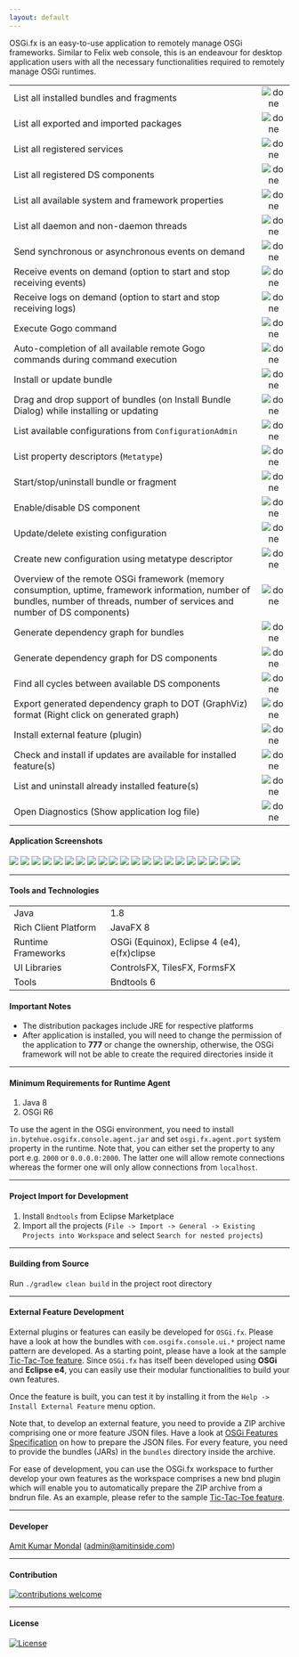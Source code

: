 ```yaml
---
layout: default
---
```


OSGi.fx is an easy-to-use application to remotely manage OSGi frameworks. Similar to Felix web console, this is an endeavour for desktop application users with all the necessary functionalities required to remotely manage OSGi runtimes.

|                                                                                                                                                                           |     |
|---------------------------------------------------------------------------------------------------------------------------------------------------------------------------------  |:-:  |
| List all installed bundles and fragments                                                                                                                                          |  ![done](https://user-images.githubusercontent.com/13380182/138339309-19f097f7-0f8d-4df9-8c58-c98f0a9acc60.png)   |
| List all exported and imported packages                                                                                                                                         |  ![done](https://user-images.githubusercontent.com/13380182/138339309-19f097f7-0f8d-4df9-8c58-c98f0a9acc60.png)   |
| List all registered services                                                                                                                                                      |  ![done](https://user-images.githubusercontent.com/13380182/138339309-19f097f7-0f8d-4df9-8c58-c98f0a9acc60.png)   |
| List all registered DS components                                                                                                                                                 |  ![done](https://user-images.githubusercontent.com/13380182/138339309-19f097f7-0f8d-4df9-8c58-c98f0a9acc60.png)   |
| List all available system and framework properties                                                                                                                                |  ![done](https://user-images.githubusercontent.com/13380182/138339309-19f097f7-0f8d-4df9-8c58-c98f0a9acc60.png)   |
| List all daemon and non-daemon threads                                                                                                                                            |  ![done](https://user-images.githubusercontent.com/13380182/138339309-19f097f7-0f8d-4df9-8c58-c98f0a9acc60.png)   |
| Send synchronous or asynchronous events on demand                                                                                                                                 |  ![done](https://user-images.githubusercontent.com/13380182/138339309-19f097f7-0f8d-4df9-8c58-c98f0a9acc60.png)   |
| Receive events on demand (option to start and stop receiving events)                                                                                                              |  ![done](https://user-images.githubusercontent.com/13380182/138339309-19f097f7-0f8d-4df9-8c58-c98f0a9acc60.png)   |
| Receive logs on demand (option to start and stop receiving logs)                                                                                                              |  ![done](https://user-images.githubusercontent.com/13380182/138339309-19f097f7-0f8d-4df9-8c58-c98f0a9acc60.png)   |
| Execute Gogo command                                                                                                                                                              |  ![done](https://user-images.githubusercontent.com/13380182/138339309-19f097f7-0f8d-4df9-8c58-c98f0a9acc60.png)   |
| Auto-completion of all available remote Gogo commands during command execution                                                                                                    |  ![done](https://user-images.githubusercontent.com/13380182/138339309-19f097f7-0f8d-4df9-8c58-c98f0a9acc60.png)   |
| Install or update bundle                                                                                                                                                          |  ![done](https://user-images.githubusercontent.com/13380182/138339309-19f097f7-0f8d-4df9-8c58-c98f0a9acc60.png)   |
| Drag and drop support of bundles (on Install Bundle Dialog) while installing or updating                                                                                          |  ![done](https://user-images.githubusercontent.com/13380182/138339309-19f097f7-0f8d-4df9-8c58-c98f0a9acc60.png)   |
| List available configurations from `ConfigurationAdmin`                                                                                                                             |  ![done](https://user-images.githubusercontent.com/13380182/138339309-19f097f7-0f8d-4df9-8c58-c98f0a9acc60.png)   |
| List property descriptors (`Metatype`)                                                                                                                                            |  ![done](https://user-images.githubusercontent.com/13380182/138339309-19f097f7-0f8d-4df9-8c58-c98f0a9acc60.png)   |
| Start/stop/uninstall bundle or fragment                                                                                                                                           |  ![done](https://user-images.githubusercontent.com/13380182/138339309-19f097f7-0f8d-4df9-8c58-c98f0a9acc60.png)   |
| Enable/disable DS component                                                                                                                                                       |  ![done](https://user-images.githubusercontent.com/13380182/138339309-19f097f7-0f8d-4df9-8c58-c98f0a9acc60.png)   |
| Update/delete existing configuration                                                                                                                                               |  ![done](https://user-images.githubusercontent.com/13380182/138339309-19f097f7-0f8d-4df9-8c58-c98f0a9acc60.png)   |
| Create new configuration using metatype descriptor                                                                                                                                 |  ![done](https://user-images.githubusercontent.com/13380182/138339309-19f097f7-0f8d-4df9-8c58-c98f0a9acc60.png)   |
| Overview of the remote OSGi framework (memory consumption, uptime, framework information, number of bundles, number of threads, number of services and number of DS components)   |  ![done](https://user-images.githubusercontent.com/13380182/138339309-19f097f7-0f8d-4df9-8c58-c98f0a9acc60.png)   |
| Generate dependency graph for bundles   |  ![done](https://user-images.githubusercontent.com/13380182/138339309-19f097f7-0f8d-4df9-8c58-c98f0a9acc60.png)   |
| Generate dependency graph for DS components   |  ![done](https://user-images.githubusercontent.com/13380182/138339309-19f097f7-0f8d-4df9-8c58-c98f0a9acc60.png)   |
| Find all cycles between available DS components   |  ![done](https://user-images.githubusercontent.com/13380182/138339309-19f097f7-0f8d-4df9-8c58-c98f0a9acc60.png)   |
| Export generated dependency graph to DOT (GraphViz) format (Right click on generated graph) |  ![done](https://user-images.githubusercontent.com/13380182/138339309-19f097f7-0f8d-4df9-8c58-c98f0a9acc60.png)   |
| Install external feature (plugin)   |  ![done](https://user-images.githubusercontent.com/13380182/138339309-19f097f7-0f8d-4df9-8c58-c98f0a9acc60.png)   |
| Check and install if updates are available for installed feature(s)   |  ![done](https://user-images.githubusercontent.com/13380182/138339309-19f097f7-0f8d-4df9-8c58-c98f0a9acc60.png)   |
| List and uninstall already installed feature(s)   |  ![done](https://user-images.githubusercontent.com/13380182/138339309-19f097f7-0f8d-4df9-8c58-c98f0a9acc60.png)   |
| Open Diagnostics (Show application log file)  |  ![done](https://user-images.githubusercontent.com/13380182/138339309-19f097f7-0f8d-4df9-8c58-c98f0a9acc60.png)   |


#### Application Screenshots

<img src="https://user-images.githubusercontent.com/13380182/150548799-933743dd-5883-4782-8eb9-1579327f722f.png" />
<img src="https://user-images.githubusercontent.com/13380182/150548803-bbc2d8a6-157d-4997-b9a7-87fada9114e5.png" />
<img src="https://user-images.githubusercontent.com/13380182/150548837-0a6c16ff-eb2f-4de6-b435-a074f2b8fccc.png" />
<img src="https://user-images.githubusercontent.com/13380182/150548837-0a6c16ff-eb2f-4de6-b435-a074f2b8fccc.png" />
<img src="https://user-images.githubusercontent.com/13380182/150548788-342365c5-19b1-4357-8222-5b4b784fd7c4.png" />
<img src="https://user-images.githubusercontent.com/13380182/150548795-cd4bc616-29b6-4772-9e89-a30d70a0063c.png" />
<img src="https://user-images.githubusercontent.com/13380182/150548797-8b4aecca-9f15-439b-858a-a22251a5527d.png" />
<img src="https://user-images.githubusercontent.com/13380182/150548808-aab3fc29-f0c7-4a3f-9088-5d14b4893c90.png" />
<img src="https://user-images.githubusercontent.com/13380182/150548809-bd34570f-2ffc-44b8-884c-fd55ab22e3f0.png" />
<img src="https://user-images.githubusercontent.com/13380182/150548810-2723d931-ab75-4ced-a97d-d6656e1461a7.png" />
<img src="https://user-images.githubusercontent.com/13380182/152104853-f59630f7-6696-4909-bc7c-5097a9b3bb06.png" />
<img src="https://user-images.githubusercontent.com/13380182/151515110-667dfb99-517e-4701-b57d-250285f51099.png" />
<img src="https://user-images.githubusercontent.com/13380182/151535803-6a0d263a-4fae-4e36-9b6b-5b062ed58b1e.png" />
<img src="https://user-images.githubusercontent.com/13380182/150548818-a47f6eba-b1a2-493a-862d-6326ae2b3f3e.png" />
<img src="https://user-images.githubusercontent.com/13380182/151536028-3f109059-3dd3-4860-a539-90efed46360a.png" />
<img src="https://user-images.githubusercontent.com/13380182/151536216-e8a78931-efc5-460f-a7e4-471b52a15f8d.png" />
<img src="https://user-images.githubusercontent.com/13380182/150548823-49552ac5-14a6-42b8-976a-04c6434264fb.png" />
<img src="https://user-images.githubusercontent.com/13380182/150548826-bfcdfb80-429f-4f08-94a6-f5b97ce4bdbd.png" />
<img src="https://user-images.githubusercontent.com/13380182/150548827-aaf03eea-e52a-459e-8197-8c386fc681e6.png" />
<img src="https://user-images.githubusercontent.com/13380182/150548832-95f8f9f0-39bd-40e5-ae53-34f9c67afb97.png" />
<img src="https://user-images.githubusercontent.com/13380182/150548840-42295131-b2b5-45b2-b23e-591820b9d4db.png" />

--------------------------------------------------------------------------------------------------------------

#### Tools and Technologies

|                      	|                                             	|
|----------------------	|---------------------------------------------	|
| Java                 	| 1.8                                         	|
| Rich Client Platform 	| JavaFX 8                                    	|
| Runtime Frameworks   	| OSGi (Equinox), Eclipse 4 (e4), e(fx)clipse 	|
| UI Libraries         	| ControlsFX, TilesFX, FormsFX                  |
| Tools                	| Bndtools 6                                  	|

#### Important Notes

* The distribution packages include JRE for respective platforms
* After application is installed, you will need to change the permission of the application to **777** or change the ownership, otherwise, the OSGi framework will not be able to create the required directories inside it

--------------------------------------------------------------------------------------------------------------

#### Minimum Requirements for Runtime Agent

1. Java 8
2. OSGi R6

To use the agent in the OSGi environment, you need to install `in.bytehue.osgifx.console.agent.jar` and set `osgi.fx.agent.port` system property in the runtime. Note that, you can either set the property to any port e.g. `2000` or `0.0.0.0:2000`. The latter one will allow remote connections whereas the former one will only allow connections from `localhost`.

--------------------------------------------------------------------------------------------------------------

#### Project Import for Development

1. Install `Bndtools` from Eclipse Marketplace
2. Import all the projects (`File -> Import -> General -> Existing Projects into Workspace` and select `Search for nested projects`)

--------------------------------------------------------------------------------------------------------------

#### Building from Source

Run `./gradlew clean build` in the project root directory

--------------------------------------------------------------------------------------------------------------

#### External Feature Development

External plugins or features can easily be developed for `OSGi.fx`. Please have a look at how the bundles with `com.osgifx.console.ui.*` project name pattern are developed. As a starting point, please have a look at the sample [Tic-Tac-Toe feature](https://github.com/amitjoy/osgifx/tree/main/com.osgifx.console.feature.tictactoe). Since `OSGi.fx` has itself been developed using **OSGi** and **Eclipse e4**, you can easily use their modular functionalities to build your own features.

Once the feature is built, you can test it by installing it from the `Help -> Install External Feature` menu option.

Note that, to develop an external feature, you need to provide a ZIP archive comprising one or more feature JSON files. Have a look at [OSGi Features Specification](http://docs.osgi.org/specification/osgi.cmpn/8.0.0/service.feature.html) on how to prepare the JSON files. For every feature, you need to provide the bundles (JARs) in the `bundles` directory inside the archive.

For ease of development, you can use the OSGi.fx workspace to further develop your own features as the workspace comprises a new bnd plugin which will enable you to automatically prepare the ZIP archive from a bndrun file. As an example, please refer to the sample [Tic-Tac-Toe feature](https://github.com/amitjoy/osgifx/tree/main/com.osgifx.console.ext.feature.tictactoe).

--------------------------------------------------------------------------------------------------------------

#### Developer

[Amit Kumar Mondal](https://github.com/amitjoy) (admin@amitinside.com)

--------------------------------------------------------------------------------------------------------------

#### Contribution

[![contributions welcome](https://img.shields.io/badge/contributions-welcome-brightgreen.svg?style=flat)](https://github.com/amitjoy/osgifx-console/issues)

--------------------------------------------------------------------------------------------------------------

#### License

[![License](http://img.shields.io/badge/license-Apache-blue.svg)](https://www.apache.org/licenses/LICENSE-2.0)
